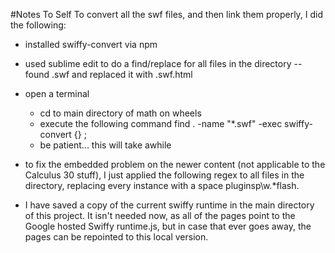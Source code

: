 #Notes To Self
To convert all the swf files, and then link them properly, I did the following:
- installed swiffy-convert via npm
- used sublime edit to do a find/replace for all files in the directory -- found .swf and replaced it with .swf.html
- open a terminal
	- cd to main directory of math on wheels
	- execute the following command
		find . -name "*.swf" -exec swiffy-convert {} \;
	- be patient... this will take awhile

- to fix the embedded problem on the newer content (not applicable to the Calculus 30 stuff), I just applied the following regex to all files in the directory, replacing every instance with a space
    pluginsp\w.*flash.

- I have saved a copy of the current swiffy runtime in the main directory of this project. It isn't needed now, as all of the pages point to the Google hosted Swiffy runtime.js, but in case that ever goes away, the pages can be repointed to this local version.